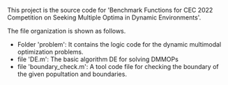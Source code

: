 This project is the source code for 'Benchmark Functions for CEC 2022 Competition on Seeking Multiple Optima in Dynamic Environments'.

The file organization is shown as follows.

- Folder 'problem': It contains the logic code for the dynamic multimodal optimization problems.
- file 'DE.m': The basic algorithm DE for solving DMMOPs
- file 'boundary_check.m': A tool code file for checking the boundary of the given popultation and boundaries.

